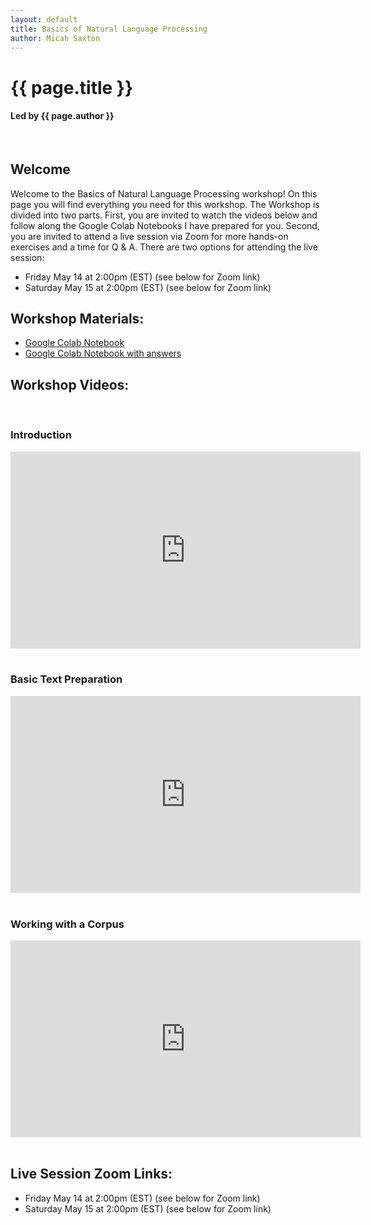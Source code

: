 ```yaml
---
layout: default
title: Basics of Natural Language Processing
author: Micah Saxton
---
```

# {{ page.title }}
#### Led by {{ page.author }}
&nbsp;    

## Welcome

Welcome to the Basics of Natural Language Processing workshop! On this page you will find everything you need for this workshop. The Workshop is divided into two parts. First, you are invited to watch the videos below and follow along the Google Colab Notebooks I have prepared for you. Second, you are invited to attend a live session via Zoom for more hands-on exercises and a time for Q & A. There are two options for attending the live session:
* Friday May 14 at 2:00pm (EST) (see below for Zoom link)
* Saturday May 15 at 2:00pm (EST) (see below for Zoom link)
&nbsp;    

## Workshop Materials:

* [Google Colab Notebook](https://colab.research.google.com/drive/1zlyEGPXngw0rSiEm5-YoIhnCL55dmbA7?usp=sharing)
* [Google Colab Notebook with answers](https://colab.research.google.com/drive/1tU12kdbr5qzVdr_oi8ZsfOdhniyLN438?usp=sharing) 
&nbsp;

## Workshop Videos:
&nbsp;

### Introduction
<iframe width="560" height="315" src="https://www.youtube.com/embed/EoOj09fhI6k" title="YouTube video player" frameborder="0" allow="accelerometer; autoplay; clipboard-write; encrypted-media; gyroscope; picture-in-picture" allowfullscreen></iframe>
&nbsp;

### Basic Text Preparation
<iframe width="560" height="315" src="https://www.youtube.com/embed/dYjk995MsaI" title="YouTube video player" frameborder="0" allow="accelerometer; autoplay; clipboard-write; encrypted-media; gyroscope; picture-in-picture" allowfullscreen></iframe>
&nbsp;

### Working with a Corpus
<iframe width="560" height="315" src="https://www.youtube.com/embed/Ftes-SNwA6s" title="YouTube video player" frameborder="0" allow="accelerometer; autoplay; clipboard-write; encrypted-media; gyroscope; picture-in-picture" allowfullscreen></iframe>
&nbsp;

## Live Session Zoom Links:
* Friday May 14 at 2:00pm (EST) (see below for Zoom link)
* Saturday May 15 at 2:00pm (EST) (see below for Zoom link)